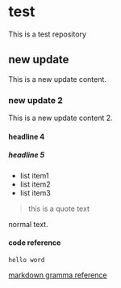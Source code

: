# test
This is a test repository

## new update
This is a new update content.

### new update 2
This is a new update content 2.

#### headline 4

##### headline 5
- list item1
- list item2
- list item3

> this is a quote text

normal text.

#### code reference
`hello word`

[markdown gramma reference](http://wowubuntu.com/markdown/)
